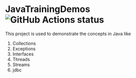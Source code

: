 # JavaTrainingDemos ![GitHub Actions status](https://github.com/eldhoseak/JavaTrainingDemos/workflows/BUILD/badge.svg)

This project is used to demonstrate the concepts in Java like
1. Collections
2. Exceptions
3. Interfaces
4. Threads
5. Streams
6. jdbc
